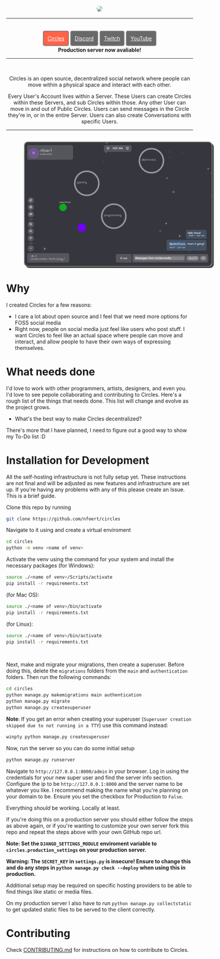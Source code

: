 <p align="center">
    <!-- <img src="repo/images/hacktoberfest_banner.png" style="width: 800px; border-radius:20px;"> -->
    <img src="repo/images/circles.png" style="width: 400px; border-radius:20px;">
</p>
<hr>
<br>
<p align="center">
<a href="https://urchin-app-aiid2.ondigitalocean.app/" style="padding:10px; background-color: Tomato; border: 2px solid gray; border-radius:5px; color:white">Circles</a>
<a href="https://discord.com/invite/QBDw4UrGXX" style="padding:10px; background-color: dimgray; border: 2px solid gray; border-radius:5px; color:white;">Discord</a> 
<a href="https://twitch.tv/nfoert" style="padding:10px; background-color: dimgray; border: 2px solid gray; border-radius:5px; color:white;">Twitch</a> 
<a href="https://youtube.com/@nfoert" style="padding:10px; background-color: dimgray; border: 2px solid gray; border-radius:5px; color:white;">YouTube</a>
</p>
<p align="center"><strong>Production server now avaliable!</strong></p>
<hr>


<br>
<p align="center">Circles is an open source, decentralized social network where people can move within a physical space and interact with each other.</p>
<p align="center">Every User's Account lives within a Server. These Users can create Circles within these Servers, and sub Circles within those. Any other User can move in and out of Public Circles. Users can send messages in the Circle they're in, or in the entire Server. Users can also create Conversations with specific Users.</p>

<hr>

<br>

<img src="repo/images/circles_main.png" style="width: 80vw; border-radius:10px; border:2px solid gray; box-shadow: 4px 4px #444444; margin-left: 5vw;">

<br>

# Why

I created Circles for a few reasons:

- I care a lot about open source and I feel that we need more options for FOSS social media
- Right now, people on social media just feel like users who post stuff. I want Circles to feel like an actual space where people can move and interact, and allow people to have their own ways of expressing themselves.

# What needs done

I'd love to work with other programmers, artists, designers, and even you. I'd love to see pepole collaborating and contributing to Circles. Here's a rough list of the things that needs done. This list will change and evolve as the project grows.

- What's the best way to make Circles decentralized?

There's more that I have planned, I need to figure out a good way to show my To-Do list :D

# Installation for Development

All the self-hosting infrastructure is not fully setup yet. These instructions are not final and will be adjusted as new features and infrastructure are set up. If you're having any problems with any of this please create an Issue.
This is a brief guide.

Clone this repo by running

```bash
git clone https://github.com/nfoert/circles
```

Navigate to it using and create a virtual enviroment

```bash
cd circles
python -m venv <name of venv>
```

Activate the venv using the command for your system and install the necessary packages
(for Windows):

```bash
source ./<name of venv>/Scripts/activate
pip install -r requirements.txt
```

(for Mac OS):

```bash
source ./<name of venv>/bin/activate
pip install -r requirements.txt
```

(for Linux):

```bash
source ./<name of venv>/bin/activate
pip install -r requirements.txt
```

<br>

Next, make and migrate your migrations, then create a superuser.
Before doing this, delete the `migrations` folders from the `main` and `authentication` folders. Then run the following commands:

```bash
cd circles
python manage.py makemigrations main authentication
python manage.py migrate
python manage.py createsuperuser
```

**Note**: If you get an error when creating your superuser (`Superuser creation skipped due to not running in a TTY`) use this command instead:

```bash
winpty python manage.py createsuperuser
```

Now, run the server so you can do some initial setup

```bash
python manage.py runserver
```

Navigate to `http://127.0.0.1:8000/admin` in your browser. Log in using the credentials for your new super user and find the server info section. Configure the ip to be `http://127.0.0.1:8000` and the server name to be whatever you like. I recommend making the name what you're planning on your domain to be. Ensure you set the checkbox for Production to `False`.

Everything *should* be working. Locally at least.

If you're doing this on a production server you should either follow the steps as above again, or if you're wanting to customize your own server fork this repo and repeat the steps above with your own GitHub repo url.

**Note: Set the `DJANGO_SETTINGS_MODULE` enviroment variable to `circles.production_settings` on your production server.**

**Warning: The `SECRET_KEY` in `settings.py` is insecure! Ensure to change this and do any steps in `python manage.py check --deploy` when using this in production.**

Additional setup may be required on specific hosting providers to be able to find things like static or media files.

On my production server I also have to run `python manage.py collectstatic` to get updated static files to be served to the client correctly.

# Contributing
Check [CONTRIBUTING.md](CONTRIBUTING.md) for instructions on how to contribute to Circles.

<!-- # Hacktoberfest

Circles is proud to be a part of hacktoberfest 2023! I'd love to see some people contributing to Circles, and I'll also be contributing to other open source projects during Hacktoberfest.

If you're not sure what Hacktoberfest is, It's an celebration of open source software. It teaches users the power of open source, how to use source control and how to contribute to open source projects. The internet is powered by open source, and contributing and celebrating that and the people behind it is what Hacktoberfest is all about.

Circles is a very new project, and there's lots of things to be done. If you have any skills to help get some of the things on the above list finished, or just want to help clean up some code, I'd appreciate it.

You can learn more about Hacktoberfest [here](https://hacktoberfest.com/). -->
